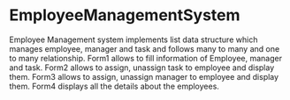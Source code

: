 # EmployeeManagementSystem
Employee Management system implements list data structure which manages employee, manager and task and follows many to many and one to many relationship.
Form1 allows to fill information of Employee, manager and task.
Form2 allows to assign, unassign task to employee and display them.
Form3 allows to assign, unassign manager to employee and display them.
Form4 displays all the details about the employees.
